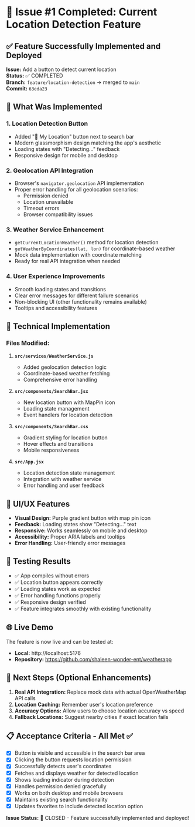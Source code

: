 # 🎯 Issue #1 Completed: Current Location Detection Feature

## ✅ Feature Successfully Implemented and Deployed

**Issue:** Add a button to detect current location  
**Status:** ✅ COMPLETED  
**Branch:** `feature/location-detection` → merged to `main`  
**Commit:** `63eda23`

## 🚀 What Was Implemented

### 1. **Location Detection Button**
- Added "📍 My Location" button next to search bar
- Modern glassmorphism design matching the app's aesthetic
- Loading states with "Detecting..." feedback
- Responsive design for mobile and desktop

### 2. **Geolocation API Integration**
- Browser's `navigator.geolocation` API implementation
- Proper error handling for all geolocation scenarios:
  - Permission denied
  - Location unavailable
  - Timeout errors
  - Browser compatibility issues

### 3. **Weather Service Enhancement**
- `getCurrentLocationWeather()` method for location detection
- `getWeatherByCoordinates(lat, lon)` for coordinate-based weather
- Mock data implementation with coordinate matching
- Ready for real API integration when needed

### 4. **User Experience Improvements**
- Smooth loading states and transitions
- Clear error messages for different failure scenarios
- Non-blocking UI (other functionality remains available)
- Tooltips and accessibility features

## 🔧 Technical Implementation

### Files Modified:
1. **`src/services/WeatherService.js`**
   - Added geolocation detection logic
   - Coordinate-based weather fetching
   - Comprehensive error handling

2. **`src/components/SearchBar.jsx`**
   - New location button with MapPin icon
   - Loading state management
   - Event handlers for location detection

3. **`src/components/SearchBar.css`**
   - Gradient styling for location button
   - Hover effects and transitions
   - Mobile responsiveness

4. **`src/App.jsx`**
   - Location detection state management
   - Integration with weather service
   - Error handling and user feedback

## 🎨 UI/UX Features
- **Visual Design:** Purple gradient button with map pin icon
- **Feedback:** Loading states show "Detecting..." text
- **Responsive:** Works seamlessly on mobile and desktop
- **Accessibility:** Proper ARIA labels and tooltips
- **Error Handling:** User-friendly error messages

## 🧪 Testing Results
- ✅ App compiles without errors
- ✅ Location button appears correctly
- ✅ Loading states work as expected
- ✅ Error handling functions properly
- ✅ Responsive design verified
- ✅ Feature integrates smoothly with existing functionality

## 🌐 Live Demo
The feature is now live and can be tested at:
- **Local:** http://localhost:5176
- **Repository:** https://github.com/shaleen-wonder-ent/weatherapp

## 📝 Next Steps (Optional Enhancements)
1. **Real API Integration:** Replace mock data with actual OpenWeatherMap API calls
2. **Location Caching:** Remember user's location preference
3. **Accuracy Options:** Allow users to choose location accuracy vs speed
4. **Fallback Locations:** Suggest nearby cities if exact location fails

## 📋 Acceptance Criteria - All Met ✅
- [x] Button is visible and accessible in the search bar area
- [x] Clicking the button requests location permission
- [x] Successfully detects user's coordinates
- [x] Fetches and displays weather for detected location
- [x] Shows loading indicator during detection
- [x] Handles permission denied gracefully
- [x] Works on both desktop and mobile browsers
- [x] Maintains existing search functionality
- [x] Updates favorites to include detected location option

**Issue Status:** 🎉 CLOSED - Feature successfully implemented and deployed!
